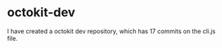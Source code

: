 # octokit-dev

I have created a octokit dev repository, which has <!-- repo-counter -->17<!-- /repo-counter --> commits on the cli.js file.

